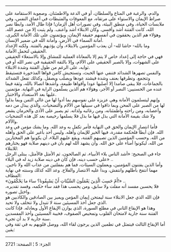 ------------------------------------------------------------------------

والدم، والرغبة في المتاع والسلطان، أو في الدعة والاطمئنان. وصعوبة
الاستقامة على صراط الإيمان والاستواء على مرتقاه، مع المعوقات والمثبطات
في أعماق النفس، وفي ملابسات الحياة، وفي منطق البيئة، وفي تصورات أهل
الزمان! فإذا طال الأمد، وابطا نصر الله، كانت الفتنة أشد وأقسى. وكان
الابتلاء أشد وأعنف. ولم يثبت إلا من عصم الله. وهؤلاء هم الذين يحققون في
أنفسهم حقيقة الإيمان، ويؤتمنون على تلك الأمانة الكبرى، أمانة السماء في
الأرض، وأمانة الله في ضمير الإنسان.  
وما بالله- حاشا لله- أن يعذب المؤمنين بالابتلاء، وأن يؤذيهم بالفتنة.
ولكنه الإعداد الحقيقي لتحمل الأمانة.  
فهي في حاجة إلى إعداد خاص لا يتم إلا بالمعاناة العملية للمشاق وإلا
بالاستعلاء الحقيقي على الشهوات، وإلا بالصبر الحقيقي على الآلام، وإلا
بالثقة الحقيقية في نصر الله أو في ثوابه، على الرغم من طول الفتنة وشدة
الابتلاء.  
والنفس تصهرها الشدائد فتنفي عنها الخبث، وتستجيش كامن قواها المذخورة
فتستيقظ وتتجمع. وتطرقها بعنف وشدة فيشتد عودها ويصلب ويصقل. وكذلك تفعل
الشدائد بالجماعات، فلا يبقى صامدا إلا أصلبها عودا وأقواها طبيعة، وأشدها
اتصالا بالله، وثقة فيما عنده من الحسنيين: النصر أو الأجر، وهؤلاء هم
الذين يسلّمون الراية في النهاية. مؤتمنين عليها بعد الاستعداد والاختبار.  
وإنهم ليتسلمون الأمانة وهي عزيزة على نفوسهم بما أدوا لها من غالي الثمن
وبما بذلوا لها من الصبر على المحن وبما ذاقوا في سبيلها من الآلام
والتضحيات. والذي يبذل من دمه وأعصابه، ومن راحته واطمئنانه، ومن رغائبه
ولذاته. ثم يصبر على الأذى والحرمان يشعر ولا شك بقيمة الأمانة التي بذل
فيها ما بذل فلا يسلمها رخيصة بعد كل هذه التضحيات والآلام.  
فأما انتصار الإيمان والحق في النهاية فأمر تكفل به وعد الله. وما يشك مؤمن
في وعد الله. فإن أبطأ فلحكمة مقدرة، فيها الخير للإيمان وأهله. وليس أحد
بأغير على الحق وأهله من الله. وحسب المؤمنين الذين تصيبهم الفتنة، ويقع
عليهم البلاء، أن يكونوا هم المختارين من الله، ليكونوا أمناء على حق الله.
وأن يشهد الله لهم بأن في دينهم صلابة فهو يختارهم للابتلاء:  
جاء في الصحيح: «أشد الناس بلاء الأنبياء، ثم الصالحون، ثم الأمثل فالأمثل،
يبتلى الرجل على حسب دينه، فإن كان في دينه صلابة زيد له في البلاء» ..  
وأما الذين يفتنون المؤمنين، ويعملون السيئات، فما هم بمفلتين من عذاب الله
ولا ناجين. مهما انتفخ باطلهم وانتفش، وبدا عليه الانتصار والفلاح. وعد
الله كذلك وسنته في نهاية المطاف:  
«أَمْ حَسِبَ الَّذِينَ يَعْمَلُونَ السَّيِّئاتِ أَنْ يَسْبِقُونا؟ ساءَ ما يَحْكُمُونَ!» ..  
فلا يحسبن مفسد أنه مفلت ولا سابق، ومن يحسب هذا فقد ساء حكمه، وفسد
تقديره، واختل تصوره.  
فإن الله الذي جعل الابتلاء سنة ليمتحن إيمان المؤمن ويميز بين الصادقين
والكاذبين هو الذي جعل أخذ المسيئين سنة لا تتبدل ولا تتخلف ولا تحيد.  
وهذا هو الإيقاع الثاني في مطلع السورة، الذي يوازن الإيقاع الأول ويعادله.
فإذا كانت الفتنة سنة جارية لامتحان القلوب وتمحيص الصفوف، فخيبة المسيئين
وأخذ المفسدين سنة جارية لا بد أن تجيء.  
أما الإيقاع الثالث فيتمثل في تطمين الذين يرجون لقاء الله، ووصل قلوبهم به
في ثقة وفي يقين:

------------------------------------------------------------------------

الجزء: 5 ¦ الصفحة: 2721
